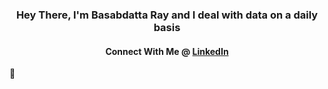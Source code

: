 <h3 align="center">Hey There, I'm Basabdatta Ray and I deal with data on a daily basis</h3>
<h4 align="center">Connect With Me @ <a href="https://www.linkedin.com/in/basabray" target="_blank"><b>LinkedIn</b></a></h4> 🙂

<!--
**basabray/basabray** is a ✨ _special_ ✨ repository because its `README.md` (this file) appears on your GitHub profile.

Here are some ideas to get you started:

- 🔭 I’m currently working on ...
- 🌱 I’m currently learning ...
- 👯 I’m looking to collaborate on ...
- 🤔 I’m looking for help with ...
- 💬 Ask me about ...
- 📫 How to reach me: ...
- 😄 Pronouns: ...
- ⚡ Fun fact: ...
-->
